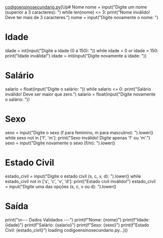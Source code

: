 [codigoensinosecundario.py](https://github.com/user-attachments/files/22587343/codigoensinosecundario.py)[Up# Nome
nome = input("Digite um nome (superior a 3 caracteres): ")
while len(nome) <= 3:
    print("Nome inválido! Deve ter mais de 3 caracteres.")
    nome = input("Digite novamente o nome: ")

# Idade
idade = int(input("Digite a idade (0 a 150): "))
while idade < 0 or idade > 150:
    print("Idade inválida!")
    idade = int(input("Digite novamente a idade: "))

# Salário
salario = float(input("Digite o salário: "))
while salario <= 0:
    print("Salário inválido! Deve ser maior que zero.")
    salario = float(input("Digite novamente o salário: "))

# Sexo
sexo = input("Digite o sexo (f para feminino, m para masculino): ").lower()
while sexo not in ['f', 'm']:
    print("Sexo inválido! Digite apenas 'f' ou 'm'.")
    sexo = input("Digite novamente o sexo (f/m): ").lower()

# Estado Civil
estado_civil = input("Digite o estado civil (s, c, v, d): ").lower()
while estado_civil not in ['s', 'c', 'v', 'd']:
    print("Estado civil inválido!")
    estado_civil = input("Digite uma das opções (s, c, v ou d): ").lower()

# Saída
print("\n--- Dados Validados ---")
print(f"Nome: {nome}")
print(f"Idade: {idade}")
print(f"Salário: {salario}")
print(f"Sexo: {sexo}")
print(f"Estado Civil: {estado_civil}")
loading codigoensinosecundario.py…]()
